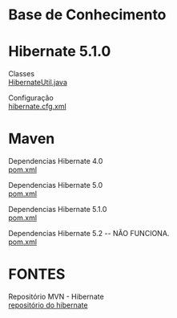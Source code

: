 # Base de Conhecimento

# Hibernate 5.1.0
Classes
<br><a href="https://raw.githubusercontent.com/lenokp21/BC/master/hibernate/classes/util/HibernateUtil.java">HibernateUtil.java</a>

Configuração
<br><a href="https://raw.githubusercontent.com/lenokp21/BC/master/hibernate/classes/configura%C3%A7%C3%A3o/hibernate.cfg.xml">hibernate.cfg.xml</a>

# Maven

Dependencias Hibernate 4.0
<br><a href="https://raw.githubusercontent.com/lenokp21/BC/master/hibernate/maven/dependencias/pom_hibernate4-0.xml">pom.xml</a>

Dependencias Hibernate 5.0
<br><a href="https://raw.githubusercontent.com/lenokp21/BC/master/hibernate/maven/dependencias/pom_hibernate5-0.xml">pom.xml</a>

Dependencias Hibernate 5.1.0
<br><a href="https://raw.githubusercontent.com/lenokp21/BC/master/hibernate/maven/dependencias/pom_hibernate5-1-0.xml">pom.xml</a>

Dependencias Hibernate 5.2 -- NÃO FUNCIONA.
<br><a href="https://raw.githubusercontent.com/lenokp21/BC/master/hibernate/maven/dependencias/pom.xml">pom.xml</a>


# FONTES

Repositório MVN - Hibernate
<br><a href="https://mvnrepository.com/search?q=hibernate">repositório do hibernate</a>